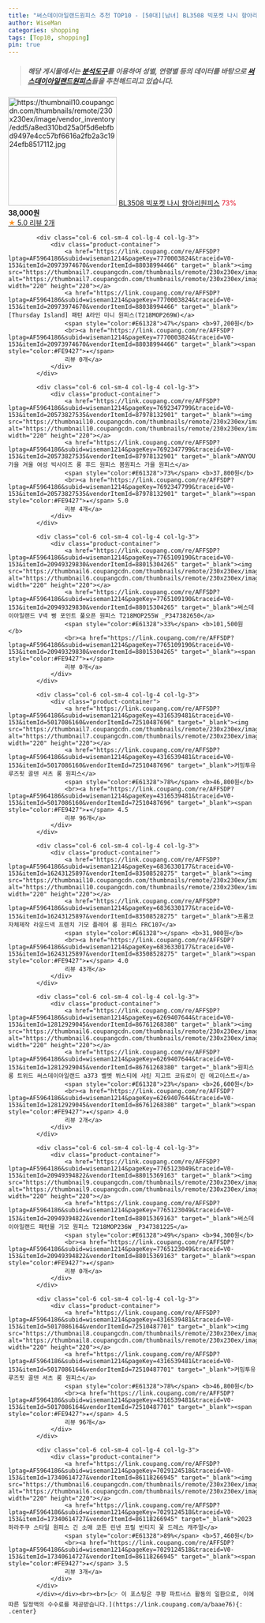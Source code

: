 ```yaml
---
title: "써스데이아일랜드원피스 추천 TOP10 - [50대][남녀] BL3508 빅포켓 나시 항아리원피스"
author: WiseMan
categories: shopping
tags: [Top10, shopping]
pin: true
---
```


> ##### 해당 게시물에서는 [**분석도구**](https://itemscout.io/)를 이용하여 **성별**, **연령별** 등의 데이터를 바탕으로 [**써스데이아일랜드원피스**](https://link.coupang.com/a/baae76)들을 추천해드리고 있습니다.
<div class="container"><div class="row">
            <div class="col-6 col-sm-4 col-lg-4 col-lg-3">
                <div class="product-container">
                    <a href="https://link.coupang.com/re/AFFSDP?lptag=AF5964186&subid=wiseman1214&pageKey=7598435926&traceid=V0-153&itemId=20094254405&vendorItemId=87189558441" target="_blank"><img src="https://thumbnail10.coupangcdn.com/thumbnails/remote/230x230ex/image/vendor_inventory/edd5/a8ed310bd25a0f5d6ebfbd9497e4cc57bf6616a2fb2a3c1924efb8517112.jpg" alt="https://thumbnail10.coupangcdn.com/thumbnails/remote/230x230ex/image/vendor_inventory/edd5/a8ed310bd25a0f5d6ebfbd9497e4cc57bf6616a2fb2a3c1924efb8517112.jpg" width="220" height="220"></a>
                    <a href="https://link.coupang.com/re/AFFSDP?lptag=AF5964186&subid=wiseman1214&pageKey=7598435926&traceid=V0-153&itemId=20094254405&vendorItemId=87189558441" target="_blank">BL3508 빅포켓 나시 항아리원피스</a>
                    <span style="color:#E61328">73%</span> <b>38,000원</b>
                    <br><a href="https://link.coupang.com/re/AFFSDP?lptag=AF5964186&subid=wiseman1214&pageKey=7598435926&traceid=V0-153&itemId=20094254405&vendorItemId=87189558441" target="_blank"><span style="color:#FE9427">★</span> 5.0
                    리뷰 2개</a>
                </div>
            </div>
            
            <div class="col-6 col-sm-4 col-lg-4 col-lg-3">
                <div class="product-container">
                    <a href="https://link.coupang.com/re/AFFSDP?lptag=AF5964186&subid=wiseman1214&pageKey=7770003824&traceid=V0-153&itemId=20973974670&vendorItemId=88038994466" target="_blank"><img src="https://thumbnail7.coupangcdn.com/thumbnails/remote/230x230ex/image/vendor_inventory/f793/7386ba0b62b85b46118ab257f79fa7a326c4f7f7d22609a101b903c32f47.jpg" alt="https://thumbnail7.coupangcdn.com/thumbnails/remote/230x230ex/image/vendor_inventory/f793/7386ba0b62b85b46118ab257f79fa7a326c4f7f7d22609a101b903c32f47.jpg" width="220" height="220"></a>
                    <a href="https://link.coupang.com/re/AFFSDP?lptag=AF5964186&subid=wiseman1214&pageKey=7770003824&traceid=V0-153&itemId=20973974670&vendorItemId=88038994466" target="_blank">[Thursday Island] 패턴 A라인 미니 원피스(T218MOP269W)</a>
                    <span style="color:#E61328">47%</span> <b>97,200원</b>
                    <br><a href="https://link.coupang.com/re/AFFSDP?lptag=AF5964186&subid=wiseman1214&pageKey=7770003824&traceid=V0-153&itemId=20973974670&vendorItemId=88038994466" target="_blank"><span style="color:#FE9427">★</span> 
                    리뷰 0개</a>
                </div>
            </div>
            
            <div class="col-6 col-sm-4 col-lg-4 col-lg-3">
                <div class="product-container">
                    <a href="https://link.coupang.com/re/AFFSDP?lptag=AF5964186&subid=wiseman1214&pageKey=7692347799&traceid=V0-153&itemId=20573827535&vendorItemId=87978132901" target="_blank"><img src="https://thumbnail10.coupangcdn.com/thumbnails/remote/230x230ex/image/vendor_inventory/7496/61f2b8db5e1a329bb2f61c4b4eb186f7bb698433ab363cd9da153c0cb7e9.jpg" alt="https://thumbnail10.coupangcdn.com/thumbnails/remote/230x230ex/image/vendor_inventory/7496/61f2b8db5e1a329bb2f61c4b4eb186f7bb698433ab363cd9da153c0cb7e9.jpg" width="220" height="220"></a>
                    <a href="https://link.coupang.com/re/AFFSDP?lptag=AF5964186&subid=wiseman1214&pageKey=7692347799&traceid=V0-153&itemId=20573827535&vendorItemId=87978132901" target="_blank">ANYOU 가을 겨울 여성 빅사이즈 롱 후드 원피스 봄원피스 가을 원피스</a>
                    <span style="color:#E61328">73%</span> <b>37,800원</b>
                    <br><a href="https://link.coupang.com/re/AFFSDP?lptag=AF5964186&subid=wiseman1214&pageKey=7692347799&traceid=V0-153&itemId=20573827535&vendorItemId=87978132901" target="_blank"><span style="color:#FE9427">★</span> 5.0
                    리뷰 4개</a>
                </div>
            </div>
            
            <div class="col-6 col-sm-4 col-lg-4 col-lg-3">
                <div class="product-container">
                    <a href="https://link.coupang.com/re/AFFSDP?lptag=AF5964186&subid=wiseman1214&pageKey=7765109190&traceid=V0-153&itemId=20949329830&vendorItemId=88015304265" target="_blank"><img src="https://thumbnail6.coupangcdn.com/thumbnails/remote/230x230ex/image/vendor_inventory/54f4/b269a96c023403381b5713ea847373a39f7af8d26482d51770eceb1a7c2d.jpg" alt="https://thumbnail6.coupangcdn.com/thumbnails/remote/230x230ex/image/vendor_inventory/54f4/b269a96c023403381b5713ea847373a39f7af8d26482d51770eceb1a7c2d.jpg" width="220" height="220"></a>
                    <a href="https://link.coupang.com/re/AFFSDP?lptag=AF5964186&subid=wiseman1214&pageKey=7765109190&traceid=V0-153&itemId=20949329830&vendorItemId=88015304265" target="_blank">써스데이아일랜드 V넥 삥 포인트 풀오픈 원피스 T218MOP255W _P347382650</a>
                    <span style="color:#E61328">33%</span> <b>101,500원</b>
                    <br><a href="https://link.coupang.com/re/AFFSDP?lptag=AF5964186&subid=wiseman1214&pageKey=7765109190&traceid=V0-153&itemId=20949329830&vendorItemId=88015304265" target="_blank"><span style="color:#FE9427">★</span> 
                    리뷰 0개</a>
                </div>
            </div>
            
            <div class="col-6 col-sm-4 col-lg-4 col-lg-3">
                <div class="product-container">
                    <a href="https://link.coupang.com/re/AFFSDP?lptag=AF5964186&subid=wiseman1214&pageKey=4316539481&traceid=V0-153&itemId=5017086160&vendorItemId=72510487696" target="_blank"><img src="https://thumbnail7.coupangcdn.com/thumbnails/remote/230x230ex/image/vendor_inventory/e48b/ca64290999e7d9aedfc6ad28d3376360559b23fe25d6543ee68233d58059.jpg" alt="https://thumbnail7.coupangcdn.com/thumbnails/remote/230x230ex/image/vendor_inventory/e48b/ca64290999e7d9aedfc6ad28d3376360559b23fe25d6543ee68233d58059.jpg" width="220" height="220"></a>
                    <a href="https://link.coupang.com/re/AFFSDP?lptag=AF5964186&subid=wiseman1214&pageKey=4316539481&traceid=V0-153&itemId=5017086160&vendorItemId=72510487696" target="_blank">커밍투유 루즈핏 골덴 셔츠 롱 원피스</a>
                    <span style="color:#E61328">78%</span> <b>46,800원</b>
                    <br><a href="https://link.coupang.com/re/AFFSDP?lptag=AF5964186&subid=wiseman1214&pageKey=4316539481&traceid=V0-153&itemId=5017086160&vendorItemId=72510487696" target="_blank"><span style="color:#FE9427">★</span> 4.5
                    리뷰 96개</a>
                </div>
            </div>
            
            <div class="col-6 col-sm-4 col-lg-4 col-lg-3">
                <div class="product-container">
                    <a href="https://link.coupang.com/re/AFFSDP?lptag=AF5964186&subid=wiseman1214&pageKey=6836330177&traceid=V0-153&itemId=16243125897&vendorItemId=83508528275" target="_blank"><img src="https://thumbnail10.coupangcdn.com/thumbnails/remote/230x230ex/image/vendor_inventory/8f96/c03a7c3b520f1a4f130f5b76b0ec75210a5a3adbdc26e1ad3a09e8e7ae69.jpg" alt="https://thumbnail10.coupangcdn.com/thumbnails/remote/230x230ex/image/vendor_inventory/8f96/c03a7c3b520f1a4f130f5b76b0ec75210a5a3adbdc26e1ad3a09e8e7ae69.jpg" width="220" height="220"></a>
                    <a href="https://link.coupang.com/re/AFFSDP?lptag=AF5964186&subid=wiseman1214&pageKey=6836330177&traceid=V0-153&itemId=16243125897&vendorItemId=83508528275" target="_blank">프롬코 자체제작 라운드넥 프렌치 기모 플레어 롱 원피스 FRC107</a>
                    <span style="color:#E61328"></span> <b>31,900원</b>
                    <br><a href="https://link.coupang.com/re/AFFSDP?lptag=AF5964186&subid=wiseman1214&pageKey=6836330177&traceid=V0-153&itemId=16243125897&vendorItemId=83508528275" target="_blank"><span style="color:#FE9427">★</span> 4.0
                    리뷰 43개</a>
                </div>
            </div>
            
            <div class="col-6 col-sm-4 col-lg-4 col-lg-3">
                <div class="product-container">
                    <a href="https://link.coupang.com/re/AFFSDP?lptag=AF5964186&subid=wiseman1214&pageKey=6269407644&traceid=V0-153&itemId=12812929045&vendorItemId=86761268380" target="_blank"><img src="https://thumbnail6.coupangcdn.com/thumbnails/remote/230x230ex/image/vendor_inventory/20bf/d996687eac0f51809d4c9f34b12a86404b292224dcbd1be026ec179dc1b5.PNG" alt="https://thumbnail6.coupangcdn.com/thumbnails/remote/230x230ex/image/vendor_inventory/20bf/d996687eac0f51809d4c9f34b12a86404b292224dcbd1be026ec179dc1b5.PNG" width="220" height="220"></a>
                    <a href="https://link.coupang.com/re/AFFSDP?lptag=AF5964186&subid=wiseman1214&pageKey=6269407644&traceid=V0-153&itemId=12812929045&vendorItemId=86761268380" target="_blank">원피스 롱 트위드 써스데이아일랜드 a373 벨벳 뷔스티에 샤틴 지고트 코듀로이 린 에고이스트</a>
                    <span style="color:#E61328">23%</span> <b>26,600원</b>
                    <br><a href="https://link.coupang.com/re/AFFSDP?lptag=AF5964186&subid=wiseman1214&pageKey=6269407644&traceid=V0-153&itemId=12812929045&vendorItemId=86761268380" target="_blank"><span style="color:#FE9427">★</span> 4.0
                    리뷰 2개</a>
                </div>
            </div>
            
            <div class="col-6 col-sm-4 col-lg-4 col-lg-3">
                <div class="product-container">
                    <a href="https://link.coupang.com/re/AFFSDP?lptag=AF5964186&subid=wiseman1214&pageKey=7765123049&traceid=V0-153&itemId=20949394822&vendorItemId=88015369163" target="_blank"><img src="https://thumbnail9.coupangcdn.com/thumbnails/remote/230x230ex/image/vendor_inventory/3385/50617e8ccd1db3c9f4361aaa860853f9ad49d33602c6b22e6ef7d85a17e2.jpg" alt="https://thumbnail9.coupangcdn.com/thumbnails/remote/230x230ex/image/vendor_inventory/3385/50617e8ccd1db3c9f4361aaa860853f9ad49d33602c6b22e6ef7d85a17e2.jpg" width="220" height="220"></a>
                    <a href="https://link.coupang.com/re/AFFSDP?lptag=AF5964186&subid=wiseman1214&pageKey=7765123049&traceid=V0-153&itemId=20949394822&vendorItemId=88015369163" target="_blank">써스데이아일랜드 패턴물 기모 원피스 T218MOP236W _P347381225</a>
                    <span style="color:#E61328">49%</span> <b>94,300원</b>
                    <br><a href="https://link.coupang.com/re/AFFSDP?lptag=AF5964186&subid=wiseman1214&pageKey=7765123049&traceid=V0-153&itemId=20949394822&vendorItemId=88015369163" target="_blank"><span style="color:#FE9427">★</span> 
                    리뷰 0개</a>
                </div>
            </div>
            
            <div class="col-6 col-sm-4 col-lg-4 col-lg-3">
                <div class="product-container">
                    <a href="https://link.coupang.com/re/AFFSDP?lptag=AF5964186&subid=wiseman1214&pageKey=4316539481&traceid=V0-153&itemId=5017086164&vendorItemId=72510487701" target="_blank"><img src="https://thumbnail8.coupangcdn.com/thumbnails/remote/230x230ex/image/vendor_inventory/2c0c/2a21532fc54cd10da48eb62d15da013822999167dd4968361c7fd0ad6dba.jpg" alt="https://thumbnail8.coupangcdn.com/thumbnails/remote/230x230ex/image/vendor_inventory/2c0c/2a21532fc54cd10da48eb62d15da013822999167dd4968361c7fd0ad6dba.jpg" width="220" height="220"></a>
                    <a href="https://link.coupang.com/re/AFFSDP?lptag=AF5964186&subid=wiseman1214&pageKey=4316539481&traceid=V0-153&itemId=5017086164&vendorItemId=72510487701" target="_blank">커밍투유 루즈핏 골덴 셔츠 롱 원피스</a>
                    <span style="color:#E61328">78%</span> <b>46,800원</b>
                    <br><a href="https://link.coupang.com/re/AFFSDP?lptag=AF5964186&subid=wiseman1214&pageKey=4316539481&traceid=V0-153&itemId=5017086164&vendorItemId=72510487701" target="_blank"><span style="color:#FE9427">★</span> 4.5
                    리뷰 96개</a>
                </div>
            </div>
            
            <div class="col-6 col-sm-4 col-lg-4 col-lg-3">
                <div class="product-container">
                    <a href="https://link.coupang.com/re/AFFSDP?lptag=AF5964186&subid=wiseman1214&pageKey=7029124518&traceid=V0-153&itemId=17340614727&vendorItemId=86118266945" target="_blank"><img src="https://thumbnail6.coupangcdn.com/thumbnails/remote/230x230ex/image/vendor_inventory/a62e/54556b2954777691c69f9a4af52ac101a116e3b35285fbdbc0bc63df65e8.jpeg" alt="https://thumbnail6.coupangcdn.com/thumbnails/remote/230x230ex/image/vendor_inventory/a62e/54556b2954777691c69f9a4af52ac101a116e3b35285fbdbc0bc63df65e8.jpeg" width="220" height="220"></a>
                    <a href="https://link.coupang.com/re/AFFSDP?lptag=AF5964186&subid=wiseman1214&pageKey=7029124518&traceid=V0-153&itemId=17340614727&vendorItemId=86118266945" target="_blank">2023 하라주쿠 스타일 원피스 긴 소매 코튼 린넨 프릴 빈티지 꽃 드레스 캐주얼</a>
                    <span style="color:#E61328">89%</span> <b>57,460원</b>
                    <br><a href="https://link.coupang.com/re/AFFSDP?lptag=AF5964186&subid=wiseman1214&pageKey=7029124518&traceid=V0-153&itemId=17340614727&vendorItemId=86118266945" target="_blank"><span style="color:#FE9427">★</span> 3.5
                    리뷰 3개</a>
                </div>
            </div>
            </div></div><br><br>[👉 이 포스팅은 쿠팡 파트너스 활동의 일환으로, 이에 따른 일정액의 수수료를 제공받습니다.](https://link.coupang.com/a/baae76){: .center}